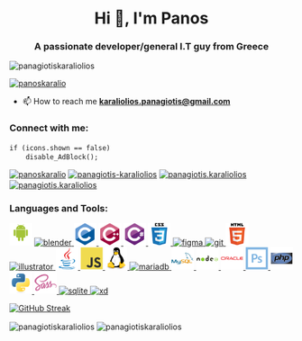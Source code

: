 
<h1 align="center">Hi 👋, I'm Panos</h1>
<h3 align="center">A passionate developer/general I.T guy from Greece</h3>

<p align="left"> <img src="https://komarev.com/ghpvc/?username=panagiotiskaraliolios&label=Profile%20views&color=0e75b6&style=flat" alt="panagiotiskaraliolios" /> </p>

<p align="left"> <a href="https://twitter.com/panoskaralio" target="blank"><img src="https://img.shields.io/twitter/follow/panoskaralio?logo=twitter&style=for-the-badge" alt="panoskaralio" /></a> </p>

- 📫 How to reach me **karaliolios.panagiotis@gmail.com**

<h3 align="left">Connect with me:</h3>
<p align="left">

```
if (icons.shown == false)
    disable_AdBlock();
```

<a href="https://twitter.com/panoskaralio" target="blank">
  <img align="center" src="https://raw.githubusercontent.com/rahuldkjain/github-profile-readme-generator/master/src/images/icons/Social/twitter.svg" alt="panoskaralio" height="30" width="40" /></a>
<a href="https://linkedin.com/in/panagiotis-karaliolios" target="blank">
  <img align="center" src="https://raw.githubusercontent.com/rahuldkjain/github-profile-readme-generator/master/src/images/icons/Social/linked-in-alt.svg" alt="panagiotis-karaliolios" height="30" width="40" /></a>
<a href="https://fb.com/panagiotis.karaliolios" target="blank">
  <img align="center" src="https://raw.githubusercontent.com/rahuldkjain/github-profile-readme-generator/master/src/images/icons/Social/facebook.svg" alt="panagiotis.karaliolios" height="30" width="40" /></a>
<a href="https://instagram.com/panagiotis.karaliolios" target="blank">
  <img align="center" src="https://raw.githubusercontent.com/rahuldkjain/github-profile-readme-generator/master/src/images/icons/Social/instagram.svg" alt="panagiotis.karaliolios" height="30" width="40" /></a>
</p>

<h3 align="left">Languages and Tools:</h3>
<p align="left"> <a  href="https://developer.android.com" style="text-decoration:none;" target="_blank"> <img src="https://raw.githubusercontent.com/devicons/devicon/master/icons/android/android-original-wordmark.svg" alt="android" width="40" height="40"/> </a> <a href="https://www.blender.org/" target="_blank"> <img src="https://download.blender.org/branding/community/blender_community_badge_white.svg" alt="blender" width="40" height="40"/> </a> <a href="https://www.cprogramming.com/" target="_blank"> <img src="https://raw.githubusercontent.com/devicons/devicon/master/icons/c/c-original.svg" alt="c" width="40" height="40"/> </a> <a href="https://www.w3schools.com/cpp/" target="_blank"> <img src="https://raw.githubusercontent.com/devicons/devicon/master/icons/cplusplus/cplusplus-original.svg" alt="cplusplus" width="40" height="40"/> </a> <a href="https://www.w3schools.com/cs/" target="_blank"> <img src="https://raw.githubusercontent.com/devicons/devicon/master/icons/csharp/csharp-original.svg" alt="csharp" width="40" height="40"/> </a> <a href="https://www.w3schools.com/css/" target="_blank"> <img src="https://raw.githubusercontent.com/devicons/devicon/master/icons/css3/css3-original-wordmark.svg" alt="css3" width="40" height="40"/> </a> <a href="https://www.figma.com/" target="_blank"> <img src="https://www.vectorlogo.zone/logos/figma/figma-icon.svg" alt="figma" width="40" height="40"/> </a> <a href="https://git-scm.com/" target="_blank"> <img src="https://www.vectorlogo.zone/logos/git-scm/git-scm-icon.svg" alt="git" width="40" height="40"/> </a> <a href="https://www.w3.org/html/" target="_blank"> <img src="https://raw.githubusercontent.com/devicons/devicon/master/icons/html5/html5-original-wordmark.svg" alt="html5" width="40" height="40"/> </a> <a href="https://www.adobe.com/in/products/illustrator.html" target="_blank"> <img src="https://www.vectorlogo.zone/logos/adobe_illustrator/adobe_illustrator-icon.svg" alt="illustrator" width="40" height="40"/> </a> <a href="https://www.java.com" target="_blank"> <img src="https://raw.githubusercontent.com/devicons/devicon/master/icons/java/java-original.svg" alt="java" width="40" height="40"/> </a> <a href="https://developer.mozilla.org/en-US/docs/Web/JavaScript" target="_blank"> <img src="https://raw.githubusercontent.com/devicons/devicon/master/icons/javascript/javascript-original.svg" alt="javascript" width="40" height="40"/> </a> <a href="https://www.linux.org/" target="_blank"> <img src="https://raw.githubusercontent.com/devicons/devicon/master/icons/linux/linux-original.svg" alt="linux" width="40" height="40"/> </a> <a href="https://mariadb.org/" target="_blank"> <img src="https://www.vectorlogo.zone/logos/mariadb/mariadb-icon.svg" alt="mariadb" width="40" height="40"/> </a> <a href="https://www.mysql.com/" target="_blank"> <img src="https://raw.githubusercontent.com/devicons/devicon/master/icons/mysql/mysql-original-wordmark.svg" alt="mysql" width="40" height="40"/> </a> <a href="https://nodejs.org" target="_blank"> <img src="https://raw.githubusercontent.com/devicons/devicon/master/icons/nodejs/nodejs-original-wordmark.svg" alt="nodejs" width="40" height="40"/> </a> <a href="https://www.oracle.com/" target="_blank"> <img src="https://raw.githubusercontent.com/devicons/devicon/master/icons/oracle/oracle-original.svg" alt="oracle" width="40" height="40"/> </a> <a href="https://www.photoshop.com/en" target="_blank"> <img src="https://raw.githubusercontent.com/devicons/devicon/master/icons/photoshop/photoshop-line.svg" alt="photoshop" width="40" height="40"/> </a> <a href="https://www.php.net" target="_blank"> <img src="https://raw.githubusercontent.com/devicons/devicon/master/icons/php/php-original.svg" alt="php" width="40" height="40"/> </a> <a href="https://www.python.org" target="_blank"> <img src="https://raw.githubusercontent.com/devicons/devicon/master/icons/python/python-original.svg" alt="python" width="40" height="40"/> </a> <a href="https://sass-lang.com" target="_blank"> <img src="https://raw.githubusercontent.com/devicons/devicon/master/icons/sass/sass-original.svg" alt="sass" width="40" height="40"/> </a> <a href="https://www.sqlite.org/" target="_blank"> <img src="https://www.vectorlogo.zone/logos/sqlite/sqlite-icon.svg" alt="sqlite" width="40" height="40"/> </a> <a href="https://www.adobe.com/products/xd.html" target="_blank"> <img src="https://cdn.worldvectorlogo.com/logos/adobe-xd.svg" alt="xd" width="40" height="40"/> </a> </p>

[![GitHub Streak](https://github-readme-streak-stats.herokuapp.com?user=PanagiotisKaraliolios&theme=cobalt&hide_border=true&background=0D1117&stroke=52F8EB&ring=52F8EB&currStreakNum=E4E4E4&sideNums=52F8EB&fire=52F8EB&currStreakLabel=E4E4E4&sideLabels=E4E4E4&dates=52F8EB&border=DD2727)](https://git.io/streak-stats)

<!--
**PanagiotisKaraliolios/PanagiotisKaraliolios** is a ✨ _special_ ✨ repository because its `README.md` (this file) appears on your GitHub profile.

Here are some ideas to get you started:

- 🔭 I’m currently working on ...
- 🌱 I’m currently learning ...
- 👯 I’m looking to collaborate on ...
- 🤔 I’m looking for help with ...
- 💬 Ask me about ...
- 📫 How to reach me: ...
- 😄 Pronouns: ...
- ⚡ Fun fact: ...
-->


<!--
[![Anurag's GitHub stats](https://github-readme-stats.vercel.app/api?username=PanagiotisKaraliolios&count_private=true&show_icons=true&theme=tokyonight&include_all_commits=true&count_private=true&show_owner=true)](https://github.com/PanagiotisKaraliolios/github-readme-stats)

[![Top Langs](https://github-readme-stats.vercel.app/api/top-langs/?username=PanagiotisKaraliolios&theme=tokyonight&layout=compact)](https://github.com/PanagiotisKaraliolios/github-readme-stats)
-->

<a href="https://github.com/anuraghazra/github-readme-stats" style="text-decoration:none;">
  <img align="center" src="https://github-readme-stats.vercel.app/api?username=PanagiotisKaraliolios&title_color=52F9EB&text_color=e4e4e4&icon_color=42DBCA&bg_color=0,530890,dd4b69&count_private=true&show_icons=true&include_all_commits=true&count_private=true&hide_border=true" alt="panagiotiskaraliolios"/>
</a>
<a href="https://github.com/anuraghazra/github-readme-stats" style="text-decoration:none;">
  <img align="center" src="https://github-readme-stats.vercel.app/api/top-langs/?username=PanagiotisKaraliolios&title_color=52F9EB&text_color=e4e4e4&bg_color=0,dd4b69,530890&layout=compact&hide_border=true" alt="panagiotiskaraliolios"/>
</a>
